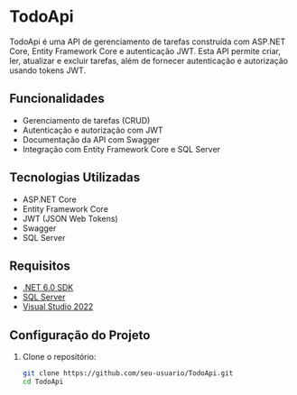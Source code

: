 # TodoApi

TodoApi é uma API de gerenciamento de tarefas construída com ASP.NET Core, Entity Framework Core e autenticação JWT. Esta API permite criar, ler, atualizar e excluir tarefas, além de fornecer autenticação e autorização usando tokens JWT.

## Funcionalidades

- Gerenciamento de tarefas (CRUD)
- Autenticação e autorização com JWT
- Documentação da API com Swagger
- Integração com Entity Framework Core e SQL Server

## Tecnologias Utilizadas

- ASP.NET Core
- Entity Framework Core
- JWT (JSON Web Tokens)
- Swagger
- SQL Server

## Requisitos

- [.NET 6.0 SDK](https://dotnet.microsoft.com/download/dotnet/6.0)
- [SQL Server](https://www.microsoft.com/en-us/sql-server/sql-server-downloads)
- [Visual Studio 2022](https://visualstudio.microsoft.com/vs/)

## Configuração do Projeto

1. Clone o repositório:

   ```bash
   git clone https://github.com/seu-usuario/TodoApi.git
   cd TodoApi
